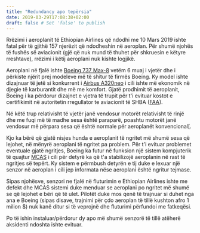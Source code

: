 ```yaml
---
title: "Redundancy apo tepërsia"
date: 2019-03-29T17:08:38+02:00
draft: false # Set 'false' to publish
---
```

Rrëzimi i aeroplanit të Ethiopian Airlines që ndodhi me 10 Mars 2019 ishte fatal për të gjithë 157 njerëzit që ndodheshin në aeroplan. Për shumë njohës të fushës së aviacionit (gjë që nuk mund të thuhet për shkruesin e këtyre rreshtave), rrëzimi i këtij aeroplani nuk kishte logjikë. <!--more-->

Aeroplani në fjalë ishte [Boeing 737 Max-8](https://en.wikipedia.org/wiki/Boeing_737_MAX) vetëm 6 muaj i vjetër dhe i përkiste njërit prej modeleve më të shitur të firmës Boeing. Ky model ishte dizajnuar të jetë si konkurrent i [Airbus A320neo](https://en.wikipedia.org/wiki/Airbus_A320neo_family) i cili ishte më ekonomik në djegie të karburantit dhe më me komfort. Gjatë prodhimit të aeroplanit, Boeing i ka përdorur dizajnet e vjetra të trupit për t'i evituar kostot e certifikimit në autoritetin rregullator te aviacionit të SHBA ([FAA](https://en.wikipedia.org/wiki/Federal_Aviation_Administration)).

Në këtë trup relativisht të vjetër janë vendosur motorët relativisht të rinjë dhe me fuqi më të madhe sesa është paraparë, poashtu motorët janë vendosur më përpara sesa që është normale për aeroplanët konvencional[.

Kjo ka bërë që gjatë nisjes hunda e aeroplanit të ngritet më shumë sesa që lejohet, në mënyrë aeroplani të ngritet pa problem. Për t'i evituar problemet eventuale gjatë ngritjes, Boeing ka futur në funksion një sistem kompjuterik të quajtur [MCAS](https://theaircurrent.com/aviation-safety/what-is-the-boeing-737-max-maneuvering-characteristics-augmentation-system-mcas-jt610/) i cili për detyrë ka që t'a stabilizojë aeroplanin në rast të ngritjes së tepërt. Ky sistem e përmbush detyrën e tij duke e lexuar një senzor në aeroplan i cili jep informata nëse aeroplani është ngritur tejmase.

Sipas njohësve, senzori ne fjalë në fluturimin e Ethiopian Airlines ishte me defekt dhe MCAS sistemi duke menduar se aeroplani po ngritet më shumë se që lejohet e bëri që të ulet. Pilotët duke mos qenë të trajnuar si duhet nga ana e Boeing (sipas disave, trajnimi për çdo aeroplan të tillë kushton afro 1 milion $) nuk kanë ditur si të veprojnë dhe fluturimi përfundoi me fatkeqësi.

Po të ishin instaluar/përdorur dy apo më shumë senzorë të tillë atëherë aksidenti ndoshta ishte evituar.